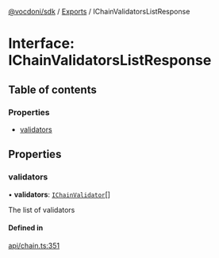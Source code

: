 [@vocdoni/sdk](/sdk) / [Exports](../modules) / IChainValidatorsListResponse

# Interface: IChainValidatorsListResponse

## Table of contents

### Properties

- [validators](IChainValidatorsListResponse#validators)

## Properties

### validators

• **validators**: [`IChainValidator`](IChainValidator)[]

The list of validators

#### Defined in

[api/chain.ts:351](https://github.com/vocdoni/vocdoni-sdk/blob/9e24a20/src/api/chain.ts#L351)
